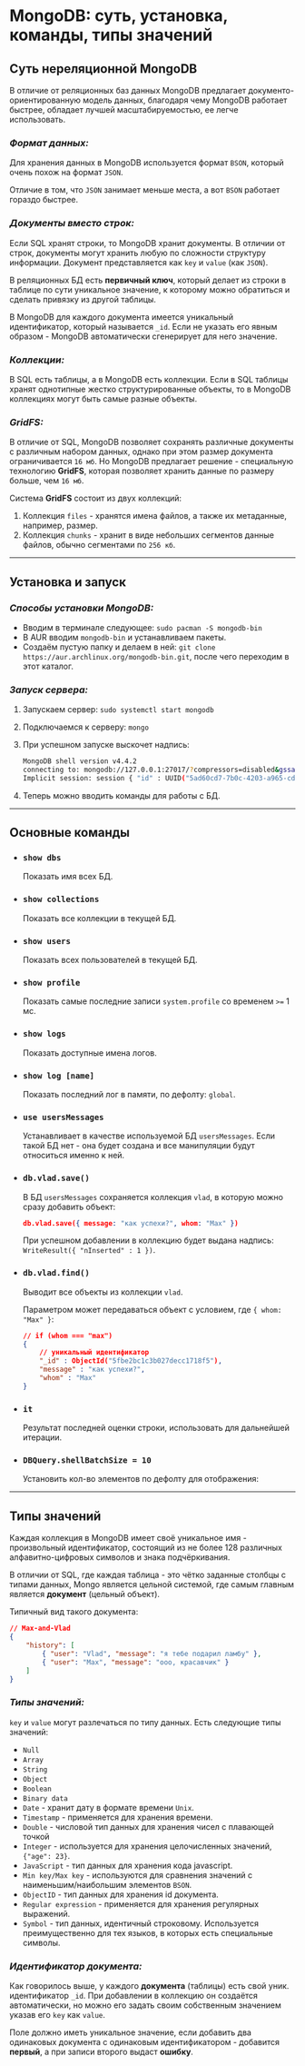 # MongoDB: суть, установка, команды, типы значений

## Суть нереляционной MongoDB

В отличие от реляционных баз данных MongoDB предлагает документо-ориентированную модель данных, благодаря чему MongoDB работает быстрее, обладает лучшей масштабируемостью, ее легче использовать.

### ***Формат данных:***

Для хранения данных в MongoDB используется формат `BSON`, который очень похож на формат `JSON`.

Отличие в том, что `JSON` занимает меньше места, а вот `BSON` работает гораздо быстрее.

### ***Документы вместо строк:***

Если SQL хранят строки, то MongoDB хранит документы. В отличии от строк, документы могут хранить любую по сложности структуру информации. Документ представляется как `key` и `value` (как `JSON`).

В реляционных БД есть **первичный ключ**, который делает из строки в таблице по сути уникальное значение, к которому можно обратиться и сделать привязку из другой таблицы.

В MongoDB для каждого документа имеется уникальный идентификатор, который называется `_id`. Если не указать его явным образом - MongoDB автоматически сгенерирует для него значение.

### ***Коллекции:***

В SQL есть таблицы, а в MongoDB есть коллекции. Если в SQL таблицы хранят однотипные жестко структурированные объекты, то в MongoDB коллекциях могут быть самые разные объекты.

### ***GridFS:***

В отличие от SQL, MongoDB позволяет сохранять различные документы с различным набором данных, однако при этом размер документа ограничивается `16 мб`. Но MongoDB предлагает решение - специальную технологию **GridFS**, которая позволяет хранить данные по размеру больше, чем `16 мб`.

Система **GridFS** состоит из двух коллекций:

1. Коллекция `files` - хранятся имена файлов, а также их метаданные, например, размер. 
2. Коллекция `chunks` - хранит в виде небольших сегментов данные файлов, обычно сегментами по `256 кб`.
***

## Установка и запуск

### ***Способы установки MongoDB:***

* Вводим в терминале следующее: `sudo pacman -S mongodb-bin`
* В AUR вводим `mongodb-bin` и устанавливаем пакеты.
* Создаём пустую папку и делаем в ней: `git clone https://aur.archlinux.org/mongodb-bin.git`, после чего переходим в этот каталог.

### ***Запуск сервера:***

1. Запускаем сервер: `sudo systemctl start mongodb`
2. Подключаемся к серверу: `mongo`
3. При успешном запуске выскочет надпись:

    ```bash
    MongoDB shell version v4.4.2
    connecting to: mongodb://127.0.0.1:27017/?compressors=disabled&gssapiServiceName=mongodb
    Implicit session: session { "id" : UUID("5ad60cd7-7b0c-4203-a965-cd0748b0ef86") }
    ``` 
4. Теперь можно вводить команды для работы с БД.
***

## Основные команды

* ### `show dbs` 
    Показать имя всех БД.

* ### `show collections`
    Показать все коллекции в текущей БД.

* ### `show users`        
    Показать всех пользователей в текущей БД.

* ### `show profile`
    Показать самые последние записи `system.profile` со временем `>=` 1 мс.

* ### `show logs`       
    Показать доступные имена логов.

* ### `show log [name]`
    Показать последний лог в памяти, по дефолту: `global`.

* ### `use usersMessages`
    Устанавливает в качестве используемой БД `usersMessages`. Если такой БД нет - она будет создана и все манипуляции будут относиться именно к ней.

* ### `db.vlad.save()`
    В БД `usersMessages` сохраняется коллекция `vlad`, в которую можно сразу добавить объект:

    ```json
    db.vlad.save({ message: "как успехи?", whom: "Max" })
    ```

    При успешном добавлении в коллекцию будет выдана надпись: `WriteResult({ "nInserted" : 1 })`.

* ### `db.vlad.find()`
    Выводит все объекты из коллекции `vlad`. 
    
    Параметром может передаваться объект с условием, где `{ whom: "Max" }`:

    ```json
    // if (whom === "max")
    { 
        // уникальный идентификатор
        "_id" : ObjectId("5fbe2bc1c3b027decc1718f5"), 
        "message" : "как успехи?", 
        "whom" : "Max" 
    }
    ```

* ### `it` 
    Результат последней оценки строки, использовать для дальнейшей итерации.

* ### `DBQuery.shellBatchSize = 10`
    Установить кол-во элементов по дефолту для отображения:
***

## Типы значений

Каждая коллекция в MongoDB имеет своё уникальное имя - произвольный идентификатор, состоящий из не более 128 различных алфавитно-цифровых символов и знака подчёркивания.

В отличии от SQL, где каждая таблица - это чётко заданные столбцы с типами данных, Mongo является цельной системой, где самым главным является **документ** (цельный объект).

Типичный вид такого документа:

```json
// Max-and-Vlad
{
    "history": [
        { "user": "Vlad", "message": "я тебе подарил ламбу" },
        { "user": "Max", "message": "ооо, красавчик" }
    ]
}
```

### ***Типы значений:***

`key` и `value` могут разлечаться по типу данных. Есть следующие типы значений:

* `Null`
* `Array` 
* `String`
* `Object` 
* `Boolean` 
* `Binary data` 
* `Date` - хранит дату в формате времени `Unix`.
* `Timestamp` - применяется для хранения времени.
* `Double` - числовой тип данных для хранения чисел с плавающей точкой
* `Integer` - используется для хранения целочисленных значений, `{"age": 23}`.
* `JavaScript` - тип данных для хранения кода javascript.
* `Min key/Max key` -  используются для сравнения значений с наименьшим/наибольшим элементов `BSON`.
* `ObjectID` - тип данных для хранения id документа.
* `Regular expression` - применяется для хранения регулярных выражений.
* `Symbol` - тип данных, идентичный строковому. Используется преимущественно для тех языков, в которых есть специальные символы.

### ***Идентификатор документа:***

Как говорилось выше, у каждого **документа** (таблицы) есть свой уник. идентификатор `_id`. При добавлении в коллекцию он создаётся автоматически, но можно его задать своим собственным значением указав его `key` как `value`.

Поле должно иметь уникальное значение, если добавить два одинаковых документа с одинаковым идентификатором - добавится **первый**, а при записи второго выдаст **ошибку**.











 

